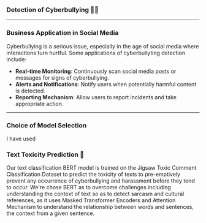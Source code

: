 ### Detection of Cyberbullying 🤬😠
___

### Business Application in Social Media
Cyberbullying is a serious issue, especially in the age of social media where interactions turn hurtful. Some applications of cyberbullyting detection include:

- **Real-time Monitoring**: Continuously scan social media posts or messages for signs of cyberbullying.
- **Alerts and Notifications**: Notify users when potentially harmful content is detected.
- **Reporting Mechanism**: Allow users to report incidents and take appropriate action.
___

### Choice of Model Selection 
I have used 

### Text Toxicity Prediction 💬
Our text classification BERT model is trained on the Jigsaw Toxic Comment Classification Dataset to predict the toxicity of texts to pre-emptively prevent any occurrence of cyberbullying and harassment before they tend to occur. We're chose BERT as to overcome challenges including understanding the context of text so as to detect sarcasm and cultural references, as it uses Masked Transformer Encoders and Attention Mechanism to understand the relationship between words and sentences, the context from a given sentence.

### 
